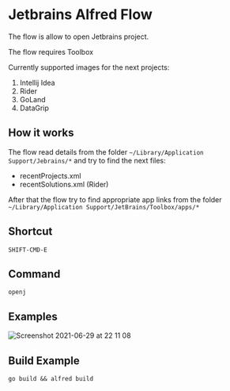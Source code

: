 # Jetbrains Alfred Flow

The flow is allow to open Jetbrains project.

The flow requires Toolbox

Currently supported images for the next projects:
1. Intellij Idea
2. Rider
3. GoLand
4. DataGrip

## How it works
The flow read details from the folder `~/Library/Application Support/Jebrains/*` and try to find the next files:
* recentProjects.xml
* recentSolutions.xml (Rider)

After that the flow try to find appropriate app links from the folder `~/Library/Application Support/JetBrains/Toolbox/apps/*`

## Shortcut
`SHIFT-CMD-E`

## Command
`openj`

## Examples
![Screenshot 2021-06-29 at 22 11 08](https://user-images.githubusercontent.com/3629440/123855486-a1b75d00-d928-11eb-8c66-e50cbb725b0f.png)

## Build Example
```shell
go build && alfred build
```
